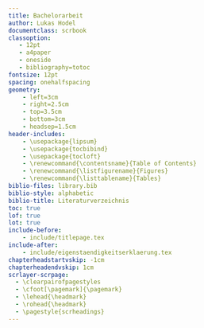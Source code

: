 ```yaml
---
title: Bachelorarbeit
author: Lukas Hodel
documentclass: scrbook
classoption:
   - 12pt
   - a4paper
   - oneside
   - bibliography=totoc
fontsize: 12pt
spacing: onehalfspacing
geometry:
    - left=3cm
    - right=2.5cm
    - top=3.5cm
    - bottom=3cm
    - headsep=1.5cm
header-includes:
    - \usepackage{lipsum}
    - \usepackage{tocbibind}
    - \usepackage{tocloft}
    - \renewcommand{\contentsname}{Table of Contents}
    - \renewcommand{\listfigurename}{Figures}
    - \renewcommand{\listtablename}{Tables}
biblio-files: library.bib
biblio-style: alphabetic
biblio-title: Literaturverzeichnis
toc: true
lof: true
lot: true
include-before:
    - include/titlepage.tex
include-after:
    - include/eigenstaendigkeitserklaerung.tex
chapterheadstartvskip: -1cm
chapterheadendvskip: 1cm
scrlayer-scrpage:
  - \clearpairofpagestyles
  - \cfoot[\pagemark]{\pagemark}
  - \lehead{\headmark}
  - \rohead{\headmark}
  - \pagestyle{scrheadings}
---
```

